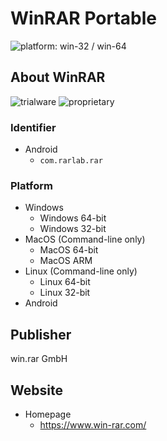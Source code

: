 # WinRAR Portable
 ![platform: win-32 / win-64](https://img.shields.io/badge/platform-win--32_|_win--64-informational)

## About WinRAR
 ![trialware](https://img.shields.io/badge/trialware-yellow)
 ![proprietary](https://img.shields.io/badge/proprietary-important)

### Identifier
 - Android
   - `com.rarlab.rar`

### Platform
 - Windows
   - Windows 64-bit
   - Windows 32-bit
 - MacOS (Command-line only)
   - MacOS 64-bit
   - MacOS ARM
 - Linux (Command-line only)
   - Linux 64-bit
   - Linux 32-bit
 - Android

## Publisher
 win.rar GmbH

## Website
 - Homepage
   - https://www.win-rar.com/
